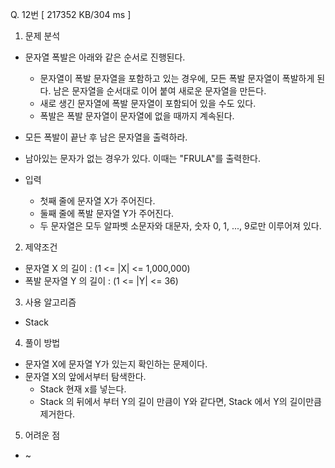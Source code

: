 Q. 12번 [ 217352 KB/304 ms ]

1. 문제 분석
- 문자열 폭발은 아래와 같은 순서로 진행된다.
  - 문자열이 폭발 문자열을 포함하고 있는 경우에, 모든 폭발 문자열이 폭발하게 된다. 남은 문자열을 순서대로 이어 붙여 새로운 문자열을 만든다. 
  - 새로 생긴 문자열에 폭발 문자열이 포함되어 있을 수도 있다. 
  - 폭발은 폭발 문자열이 문자열에 없을 때까지 계속된다.
- 모든 폭발이 끝난 후 남은 문자열을 출력하라.
- 남아있는 문자가 없는 경우가 있다. 이때는 "FRULA"를 출력한다.


- 입력
  - 첫째 줄에 문자열 X가 주어진다.
  - 둘째 줄에 폭발 문자열 Y가 주어진다.
  - 두 문자열은 모두 알파벳 소문자와 대문자, 숫자 0, 1, ..., 9로만 이루어져 있다.

2. 제약조건
- 문자열 X 의 길이 : (1 <= |X| <= 1,000,000)
- 폭발 문자열 Y 의 길이 : (1 <= |Y| <= 36)

3. 사용 알고리즘
- Stack

4. 풀이 방법
- 문자열 X에 문자열 Y가 있는지 확인하는 문제이다.
- 문자열 X의 앞에서부터 탐색한다.
  - Stack 현재 x를 넣는다.
  - Stack 의 뒤에서 부터 Y의 길이 만큼이 Y와 같다면, Stack 에서 Y의 길이만큼 제거한다.

5. 어려운 점
- ~